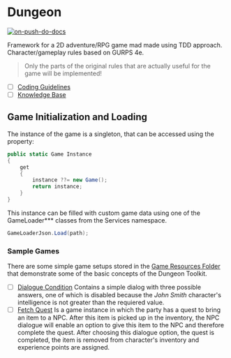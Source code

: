 <!--
GENERATED FILE - DO NOT EDIT
This file was generated by [MarkdownSnippets](https://github.com/SimonCropp/MarkdownSnippets).
Source File: /README.source.md
To change this file edit the source file and then run MarkdownSnippets.
-->

# Dungeon

[![on-push-do-docs](https://github.com/tvomacka/Dungeon/actions/workflows/on-push-do-docs.yml/badge.svg)](https://github.com/tvomacka/Dungeon/actions/workflows/on-push-do-docs.yml)

Framework for a 2D adventure/RPG game mad made using TDD approach.
Character/gameplay rules based on GURPS 4e.

> Only the parts of the original rules that are actually useful for the game will be implemented!

- [ ] [Coding Guidelines](Docs/codingGuidelines.md)
- [ ] [Knowledge Base](Docs/knowledgeBase.md)

## Game Initialization and Loading

The instance of the game is a singleton, that can be accessed using the property:

<!-- snippet: GameInstance -->
```cs
public static Game Instance
{
    get
    {
        instance ??= new Game();
        return instance;
    }
}
```
<!-- endSnippet -->

This instance can be filled with custom game data using one of the GameLoader*** classes from the Services namespace.

<!-- snippet: GameLoaderJson -->
```cs
GameLoaderJson.Load(path);
```
<!-- endSnippet -->

### Sample Games

There are some simple game setups stored in the [Game Resources Folder](DungeonTests/TestResources/Games) that demonstrate some of the basic concepts of the Dungeon Toolkit.

- [ ] [Dialogue Condition](DungeonTests/TestResources/Games/dialogueCondition.json) Contains a simple dialog with three possible answers, one of which is disabled because the *John Smith* character's intelligence is not greater than the requiered value.
- [ ] [Fetch Quest](DungeonTests/TestResources/Games/fetchQuest.json) Is a game instance in which the party has a quest to bring an item to a NPC. After this item is picked up in the inventory, the NPC dialogue will enable an option to give this item to the NPC and therefore complete the quest. After choosing this dialogue option, the quest is completed, the item is removed from character's inventory and experience points are assigned.
